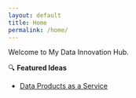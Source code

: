 ```yaml
---
layout: default
title: Home
permalink: /home/
---
```


Welcome to My Data Innovation Hub.

🔍 **Featured Ideas**
- [Data Products as a Service](./dpaas.md)
